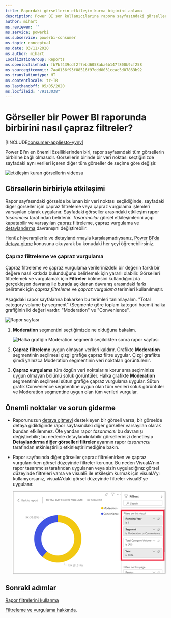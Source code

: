 ```yaml
---
title: Rapordaki görsellerin etkileşim kurma biçimini anlama
description: Power BI son kullanıcılarına rapora sayfasındaki görseller arasındaki etkileşimi açıklayan belge.
author: mihart
ms.reviewer: ''
ms.service: powerbi
ms.subservice: powerbi-consumer
ms.topic: conceptual
ms.date: 03/11/2020
ms.author: mihart
LocalizationGroup: Reports
ms.openlocfilehash: fb7bf439cdf2f7ebd6058aba6b147f800b9cf258
ms.sourcegitcommit: 7aa0136f93f88516f97ddd8031ccac5d07863b92
ms.translationtype: HT
ms.contentlocale: tr-TR
ms.lasthandoff: 05/05/2020
ms.locfileid: "79113038"
---
```

# <a name="how-visuals-cross-filter-each-other-in-a-power-bi-report"></a>Görseller bir Power BI raporunda birbirini nasıl çapraz filtreler?

[!INCLUDE[consumer-appliesto-yyny](../includes/consumer-appliesto-yyny.md)]

Power BI'ın en önemli özelliklerinden biri, rapor sayfasındaki tüm görsellerin birbirine bağlı olmasıdır. Görsellerin birinde bir veri noktası seçtiğinizde sayfadaki aynı verileri içeren diğer tüm görseller de seçime göre değişir. 

![etkileşim kuran görsellerin videosu](media/end-user-interactions/interactions.gif)

## <a name="how-visuals-interact-with-each-other"></a>Görsellerin birbiriyle etkileşimi

Rapor sayfasındaki görselde bulunan bir veri noktası seçildiğinde, sayfadaki diğer görseller için çapraz filtreleme veya çapraz vurgulama işlemleri varsayılan olarak uygulanır. Sayfadaki görseller arasındaki etkileşim rapor *tasarımcısı* tarafından belirlenir. *Tasarımcılar* görsel etkileşimlerini açıp kapatabilir ve varsayılan çapraz filtreleme, çapraz vurgulama ve [detaylandırma](end-user-drill.md) davranışını değiştirebilir. 

Henüz hiyerarşilerle ve detaylandırmayla karşılaşmadıysanız, [Power BI'da detaya gitme](end-user-drill.md) konusunu okuyarak bu konudaki her şeyi öğrenebilirsiniz. 

### <a name="cross-filtering-and-cross-highlighting"></a>Çapraz filtreleme ve çapraz vurgulama

Çapraz filtreleme ve çapraz vurgulama verilerinizdeki bir değerin farklı bir değere nasıl katkıda bulunduğunu belirlemek için yararlı olabilir. Görselleri filtrelemek ve vurgulamak için **Filtreler**  bölmesini kullandığınızda gerçekleşen davranış ile burada açıklanan davranış arasındaki farkı belirtmek için *çapraz filtreleme* ve *çapraz vurgulama* terimleri kullanılmıştır.  

Aşağıdaki rapor sayfalarına bakarken bu terimleri tanımlayalım. "Total category volume by segment" (Segmente göre toplam kategori hacmi) halka grafiğinin iki değeri vardır: "Moderation" ve "Convenience". 

![Rapor sayfası](media/end-user-interactions/power-bi-interactions-before.png)

1. **Moderation** segmentini seçtiğimizde ne olduğuna bakalım.

    ![Halka grafiğin Moderation segmenti seçildikten sonra rapor sayfası](media/end-user-interactions/power-bi-interactions-after.png)

2. **Çapraz filtreleme** uygun olmayan verileri kaldırır. Grafikte **Moderation** segmentinin seçilmesi çizgi grafiğe çapraz filtre uygular. Çizgi grafikte şimdi yalnızca Moderation segmentinin veri noktaları görüntülenir. 

3. **Çapraz vurgulama** tüm özgün veri noktalarını korur ama seçiminize uygun olmayan bölümü soluk görüntüler. Halka grafikte **Moderation** segmentinin seçilmesi sütun grafiğe çapraz vurgulama uygular. Sütun grafik Convenience segmentine uygun olan tüm verileri soluk görüntüler ve Moderation segmentine uygun olan tüm verileri vurgular. 


## <a name="considerations-and-troubleshooting"></a>Önemli noktalar ve sorun giderme
- Raporunuzun [detaya gitmeyi](end-user-drill.md) destekleyen bir görseli varsa, bir görselde detaya gidildiğinde rapor sayfasındaki diğer görseller varsayılan olarak bundan etkilenmez. Öte yandan rapor *tasarımcısı* bu davranışı değiştirebilir; bu nedenle detaylandırılabilir görsellerinizi denetleyip **Detaylandırma diğer görselleri filtreler** ayarının rapor *tasarımcısı* tarafından etkinleştirilip etkinleştirilmediğine bakın.
    
- Rapor sayfasında diğer görseller çapraz filtrelenirken ve çapraz vurgulanırken görsel düzeyinde filtreler korunur. Bu neden VisualA'nın rapor tasarımcısı tarafından uygulanan veya sizin uyguladığınız görsel düzeyinde filtreleri varsa ve visualB ile etkileşim kurmak için visualA'yı kullanıyorsanız, visualA'daki görsel düzeyinde filtreler visualB'ye uygulanır.

    ![Halka grafiğin Moderation segmenti seçildikten sonra rapor sayfası](media/end-user-interactions/power-bi-visual-filters.png)

## <a name="next-steps"></a>Sonraki adımlar
[Rapor filtrelerini kullanma](../power-bi-how-to-report-filter.md)    


[Filtreleme ve vurgulama hakkında](end-user-report-filter.md). 
